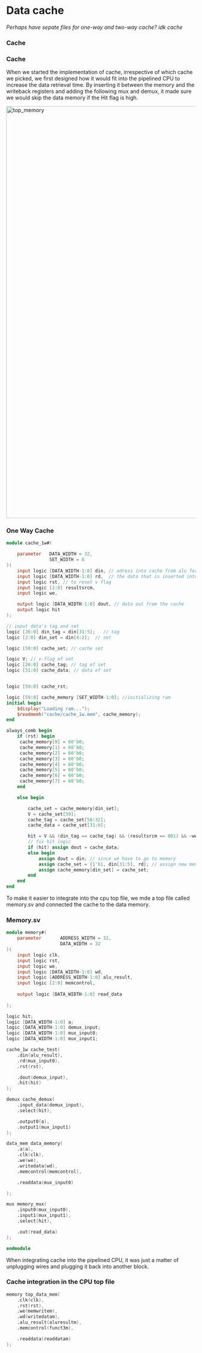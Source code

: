 # Data cache

*Perhaps have sepate files for one-way and two-way cache? idk cache*

### Cache 

### Cache 
When we started the implementation of cache, irrespective of which cache we picked, we first designed how it would fit into the pipelined CPU to increase the data retrieval time. By inserting it between the memory and the writeback registers and adding the following mux and demux, it made sure we would skip the data memory if the Hit flag is high.

<img width="1094" alt="top_memory" src="https://github.com/r0n1tr/team21/assets/133985295/7f94f8e2-bba2-4259-ad00-d208838ba8f2">


### One Way Cache

```verilog
module cache_1w#(

    parameter   DATA_WIDTH = 32,
                SET_WIDTH = 8
)(
    input logic [DATA_WIDTH-1:0] din, // adress into cache from alu for sw or lw
    input logic [DATA_WIDTH-1:0] rd,  // the data that is inserted into cache from data memory
    input logic rst, // to reset v flag
    input logic [2:0] resultsrcm,
    input logic we,

    output logic [DATA_WIDTH-1:0] dout, // data out from the cache
    output logic hit
);

// input data's tag and set
logic [26:0] din_tag = din[31:5];   // tag 
logic [2:0] din_set = din[4:2];  // set

logic [59:0] cache_set; // cache set

logic V; // v-flag of set
logic [26:0] cache_tag; // tag of set
logic [31:0] cache_data; // data of set 


logic [59:0] cache_rst;

logic [59:0] cache_memory [SET_WIDTH-1:0]; //initializing ram
initial begin
    $display("Loading ram...");
    $readmemh("cache/cache_1w.mem", cache_memory);
end

always_comb begin
    if (rst) begin
     cache_memory[0] = 60'b0;
     cache_memory[1] = 60'b0;
     cache_memory[2] = 60'b0;
     cache_memory[3] = 60'b0;
     cache_memory[4] = 60'b0;
     cache_memory[5] = 60'b0;
     cache_memory[6] = 60'b0;
     cache_memory[7] = 60'b0;
    end

    else begin

        cache_set = cache_memory[din_set]; 
        V = cache_set[59]; 
        cache_tag = cache_set[58:32]; 
        cache_data = cache_set[31:0]; 

        hit = V && (din_tag == cache_tag) && (resultsrcm == 001) && ~we;
        // fix hit logic
        if (hit) assign dout = cache_data; 
        else begin
            assign dout = din; // since we have to go to memory 
            assign cache_set = {1'b1, din[31:5], rd}; // assign new memory to cache
            assign cache_memory[din_set] = cache_set; 
        end
    end
end
```
To make it easier to integrate into the cpu top file, we mde a top file called memory.sv and connected the cache to the data memory.

### Memory.sv

```verilog
module memory#(
    parameter       ADDRESS_WIDTH = 32,
                    DATA_WIDTH = 32
)(
    input logic clk,
    input logic rst,
    input logic we,
    input logic [DATA_WIDTH-1:0] wd,
    input logic [ADDRESS_WIDTH-1:0] alu_result,
    input logic [2:0] memcontrol,
    
    output logic [DATA_WIDTH-1:0] read_data
    
);

logic hit;
logic [DATA_WIDTH-1:0] a;
logic [DATA_WIDTH-1:0] demux_input;
logic [DATA_WIDTH-1:0] mux_input0;
logic [DATA_WIDTH-1:0] mux_input1;

cache_1w cache_test(
    .din(alu_result),
    .rd(mux_input0),
    .rst(rst),   

    .dout(demux_input),
    .hit(hit)
);

demux cache_demux(
    .input_data(demux_input),
    .select(hit),

    .output0(a),
    .output1(mux_input1)
);

data_mem data_memory(
    .a(a),
    .clk(clk),
    .we(we),
    .writedata(wd),
    .memcontrol(memcontrol),

    .readdata(mux_input0)

);

mux memory_mux(
    .input0(mux_input0),
    .input1(mux_input1),
    .select(hit),

    .out(read_data)
);

endmodule
```
When integrating cache into the pipelined CPU, it was just a matter of unplugging wires and plugging it back into another block.

### Cache integration in the CPU top file

```verilog
memory top_data_mem(
    .clk(clk),
    .rst(rst),
    .we(memwritem),
    .wd(writedatam),
    .alu_result(aluresultm),
    .memcontrol(funct3m),

    .readdata(readdatam)
);
```
